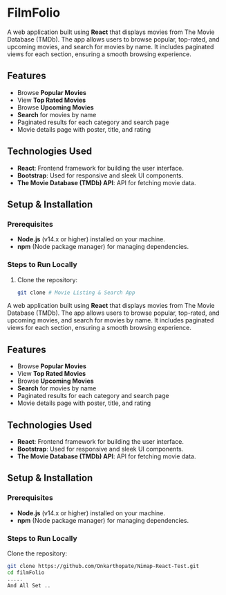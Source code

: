 # FilmFolio

A web application built using **React** that displays movies from The Movie Database (TMDb). The app allows users to browse popular, top-rated, and upcoming movies, and search for movies by name. It includes paginated views for each section, ensuring a smooth browsing experience.

## Features

- Browse **Popular Movies**
- View **Top Rated Movies**
- Browse **Upcoming Movies**
- **Search** for movies by name
- Paginated results for each category and search page
- Movie details page with poster, title, and rating

## Technologies Used

- **React**: Frontend framework for building the user interface.
- **Bootstrap**: Used for responsive and sleek UI components.
- **The Movie Database (TMDb) API**: API for fetching movie data.

## Setup & Installation

### Prerequisites

- **Node.js** (v14.x or higher) installed on your machine.
- **npm** (Node package manager) for managing dependencies.

### Steps to Run Locally

1. Clone the repository:

   ```bash
   git clone # Movie Listing & Search App

A web application built using **React** that displays movies from The Movie Database (TMDb). The app allows users to browse popular, top-rated, and upcoming movies, and search for movies by name. It includes paginated views for each section, ensuring a smooth browsing experience.

## Features

- Browse **Popular Movies**
- View **Top Rated Movies**
- Browse **Upcoming Movies**
- **Search** for movies by name
- Paginated results for each category and search page
- Movie details page with poster, title, and rating

## Technologies Used

- **React**: Frontend framework for building the user interface.
- **Bootstrap**: Used for responsive and sleek UI components.
- **The Movie Database (TMDb) API**: API for fetching movie data.

## Setup & Installation

### Prerequisites

- **Node.js** (v14.x or higher) installed on your machine.
- **npm** (Node package manager) for managing dependencies.

### Steps to Run Locally

Clone the repository:

   ```bash
   git clone https://github.com/Onkarthopate/Nimap-React-Test.git
   cd filmFolio
.....
And All Set ..
